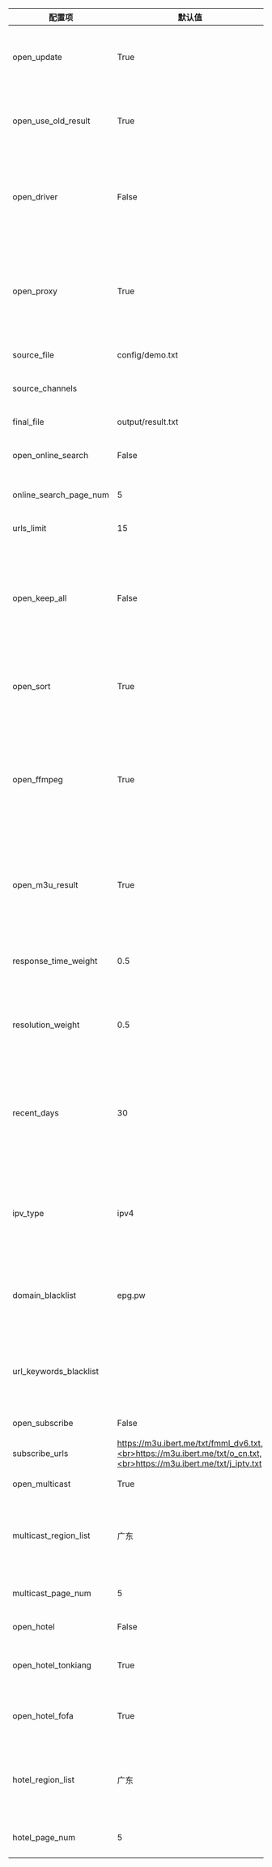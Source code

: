 | 配置项                 | 默认值                                                                                                              | 描述                                                                                    |
| ---------------------- | ------------------------------------------------------------------------------------------------------------------- | --------------------------------------------------------------------------------------- |
| open_update            | True                                                                                                                | 开启更新，若关闭则只运行结果页面服务                                                    |
| open_use_old_result    | True                                                                                                                | 开启使用历史更新结果，合并至本次更新中                                                  |
| open_driver            | False                                                                                                               | 开启浏览器运行，若更新无数据可开启此模式，较消耗性能                                    |
| open_proxy             | True                                                                                                                | 开启代理，自动获取免费可用代理，若更新无数据可开启此模式                                |
| source_file            | config/demo.txt                                                                                                     | 模板文件路径                                                                            |
| source_channels        |                                                                                                                     | 获取更新的频道名称                                                                      |
| final_file             | output/result.txt                                                                                                   | 生成结果文件路径                                                                        |
| open_online_search     | False                                                                                                               | 开启线上检索源功能                                                                      |
| online_search_page_num | 5                                                                                                                   | 在线检索频道获取分页数量                                                                |
| urls_limit             | 15                                                                                                                  | 单个频道接口数量                                                                        |
| open_keep_all          | False                                                                                                               | 保留所有检索结果，会保留非模板频道名称的结果，推荐手动维护时开启                        |
| open_sort              | True                                                                                                                | 开启排序功能（响应速度、日期、分辨率）                                                  |
| open_ffmpeg            | True                                                                                                                | 开启使用 FFmpeg 进行测速，获取更准确的速度与分辨率信息，需要提前手动安装                |
| open_m3u_result        | True                                                                                                                | 开启转换生成 m3u 文件类型结果链接，支持显示频道图标                                     |
| response_time_weight   | 0.5                                                                                                                 | 响应时间权重值（所有权重值总和应为 1）                                                  |
| resolution_weight      | 0.5                                                                                                                 | 分辨率权重值 （所有权重值总和应为 1）                                                   |
| recent_days            | 30                                                                                                                  | 获取最近时间范围内更新的接口（单位天），适当减小可避免出现匹配问题                      |
| ipv_type               | ipv4                                                                                                                | 生成结果中接口的类型，可选值：ipv4、ipv6、全部                                          |
| domain_blacklist       | epg.pw                                                                                                              | 接口域名黑名单，用于过滤低质量含广告类域名的接口                                        |
| url_keywords_blacklist |                                                                                                                     | 接口关键字黑名单，用于过滤含特定字符的接口                                              |
| open_subscribe         | False                                                                                                               | 开启订阅源功能                                                                          |
| subscribe_urls         | https://m3u.ibert.me/txt/fmml_dv6.txt,<br>https://m3u.ibert.me/txt/o_cn.txt,<br>https://m3u.ibert.me/txt/j_iptv.txt | 订阅源列表                                                                              |
| open_multicast         | True                                                                                                                | 开启组播源功能                                                                          |
| multicast_region_list  | 广东                                                                                                                | 组播源地区列表，[更多地区](../updates/multicast/multicast_map.json)，"全部"表示所有地区 |
| multicast_page_num     | 5                                                                                                                   | 组播地区获取分页数量                                                                    |
| open_hotel             | False                                                                                                               | 开启酒店源功能                                                                          |
| open_hotel_tonkiang    | True                                                                                                                | 开启 Tonkiang 酒店源工作模式                                                            |
| open_hotel_fofa        | True                                                                                                                | 开启 FOFA 酒店源工作模式                                                                |
| hotel_region_list      | 广东                                                                                                                | 酒店源地区列表，[更多地区](../updates/fofa/fofa_map.py)，"全部"表示所有地区             |
| hotel_page_num         | 5                                                                                                                   | 酒店地区获取分页数量                                                                    |
